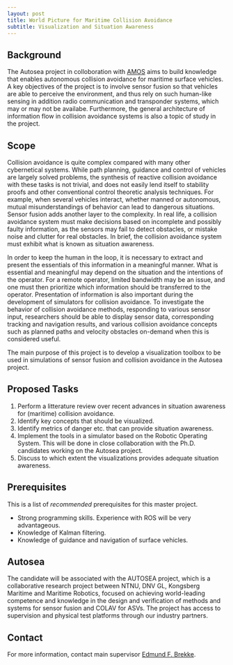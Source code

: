 ```yaml
---
layout: post
title: World Picture for Maritime Collision Avoidance
subtitle: Visualization and Situation Awareness
---
```

## Background
The Autosea project in colloboration with [AMOS](http://ntnu.edu/amos) aims to build knowledge that enables autonomous collision avoidance for maritime surface vehicles. A key objectives of the project is to involve sensor fusion so that vehicles are able to perceive the environment, and thus rely on such human-like sensing in addition radio communication and transponder systems, which may or may not be availabe. Furthermore, the general architecture of information flow in collision avoidance systems is also a topic of study in the project. 

## Scope
Collision avoidance is quite complex compared with many other cybernetical systems. While path planning, guidance and control of vehicles are largely solved problems, the synthesis of reactive collision avoidance with these tasks is not trivial, and does not easily lend itself to stability proofs and other conventional control theoretic analysis techniques. For example, when several vehicles interact, whether manned or autonomous, mutual misunderstandings of behavior can lead to dangerous situations. Sensor fusion adds another layer to the complexity. In real life, a collision avoidance system must make decisions based on incomplete and possibly faulty information, as the sensors may fail to detect obstacles, or mistake noise and clutter for real obstacles. In brief, the collision avoidance system must exhibit what is known as situation awareness. 

In order to keep the human in the loop, it is necessary to extract and present the essentials of this information in a meaningful manner. What is essential and meaningful may depend on the situation and the intentions of the operator. For a remote operator, limited bandwidth may be an issue, and one must then prioritize which information should be transferred to the operator. Presentation of information is also important during the development of simulators for collision avoidance. To investigate the behavior of collision avoidance methods, responding to various sensor input, researchers should be able to display sensor data, corresponding tracking and navigation results, and various collision avoidance concepts such as planned paths and velocity obstacles on-demand when this is considered useful. 

The main purpose of this project is to develop a visualization toolbox to be used in simulations of sensor fusion and collision avoidance in the Autosea project. 

## Proposed Tasks

1. Perform a litterature review over recent advances in situation awareness for (maritime) collision avoidance.
2. Identify key concepts that should be visualized. 
3. Identify metrics of danger etc. that can provide situation awareness. 
4. Implement the tools in a simulator based on the Robotic Operating System. This will be done in close collaboration with the Ph.D. candidates working on the Autosea project.
5. Discuss to which extent the visualizations provides adequate situation awareness.

## Prerequisites
This is a list of *recommended* prerequisites for this master project.

- Strong programming skills. Experience with ROS will be very advantageous.
- Knowledge of Kalman filtering.
- Knowledge of guidance and navigation of surface vehicles.

## Autosea
The candidate will be associated with the AUTOSEA project, which is a collaborative research project between NTNU, DNV GL, Kongsberg Maritime and Maritime Robotics, focused on achieving world-leading competence and knowledge in the design and verification of methods and systems for sensor fusion and COLAV for ASVs. The project has access to supervision and physical test platforms through our industry partners.

## Contact
For more information, contact main supervisor [Edmund F. Brekke](http://www.ntnu.no/ansatte/edmundfo).
